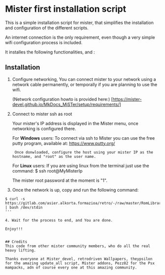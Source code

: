 # Mister first installation script

This is a simple installation script for mister, that simplifies the installation and configuration of the different scripts.

An internet connection is the only requirement, even though a very simple wifi configuration process is included.

It installes the following functionalities, and :


## Installation

1. Configure networking, 
    You can connect mister to your network using a network cable permanently, or temporally if you are planning to use the wifi.
    
    (Network configuration howto is provided here:) [https://mister-devel.github.io/MkDocs_MiSTer/setup/requirements/]

2. Connect to mister ssh as root 
    
    Your mister's IP address is displayed in the Mister menu, once networking is configured there.

    For **Windows** users:
        To connect via ssh to Mister you can use the free putty program, available at:
         https://www.putty.org/

        Once donwloaded, configure the host using your mister IP as the hostname, and "root" as the user name. 
        
    For **Linux** users: 
    If you are using linux from the terminal just use the command:
        $  ssh root@MyMisterIp
    
    The mister root password at the moment is "1".

3. Once the network is up, copy and run the following command:

```console
$ curl -s https://gitlab.com/asier.alkorta.formazioa/retro/-/raw/master/RomLibraryCuration/system/mister/install_mister_scripts.sh | bash /dev/stdin
'''

4. Wait for the process to end, and You are done. 

Enjoy!!!


## Credits
This code from other mister community members, who do all the real heavy lifting.

Thanks everyone at Mister_devel, retrodriven Wallpapers, theypsilon for the amazing update_all script, Mister addons, Pezz82 for the Psx mampacks, adn of course every one at this amazing community.
 


